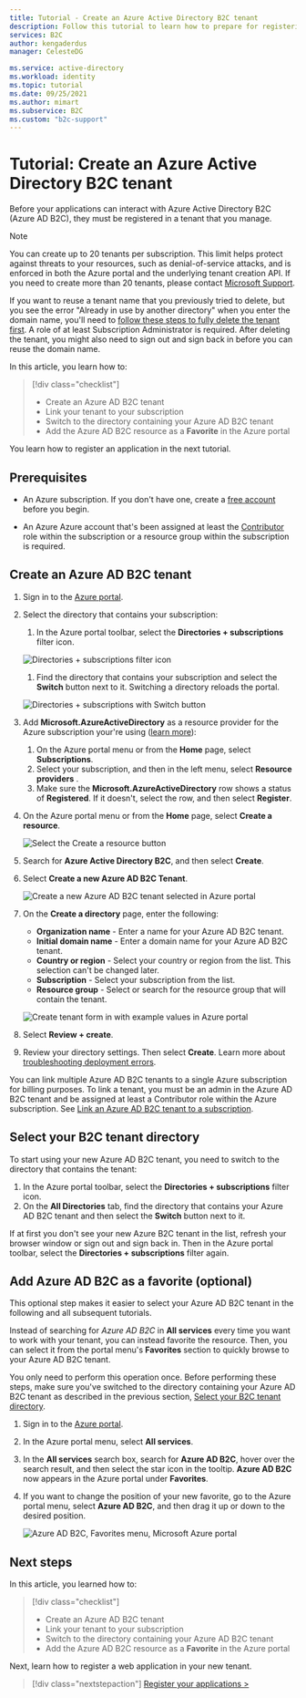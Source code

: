 ```yaml
---
title: Tutorial - Create an Azure Active Directory B2C tenant
description: Follow this tutorial to learn how to prepare for registering your applications by creating an Azure Active Directory B2C tenant using the Azure portal.
services: B2C
author: kengaderdus
manager: CelesteDG

ms.service: active-directory
ms.workload: identity
ms.topic: tutorial
ms.date: 09/25/2021
ms.author: mimart
ms.subservice: B2C
ms.custom: "b2c-support"
---
```


# Tutorial: Create an Azure Active Directory B2C tenant

Before your applications can interact with Azure Active Directory B2C (Azure AD B2C), they must be registered in a tenant that you manage. 

> [!NOTE]
> You can create up to 20 tenants per subscription. This limit helps protect against threats to your resources, such as denial-of-service attacks, and is enforced in both the Azure portal and the underlying tenant creation API. If you need to create more than 20 tenants, please contact [Microsoft Support](support-options.md).
> 
> If you want to reuse a tenant name that you previously tried to delete, but you see the error "Already in use by another directory" when you enter the domain name, you'll need to [follow these steps to fully delete the tenant first](./faq.yml?tabs=app-reg-ga#how-do-i-delete-my-azure-ad-b2c-tenant-). A role of at least Subscription Administrator is required. After deleting the tenant, you might also need to sign out and sign back in before you can reuse the domain name.

In this article, you learn how to:

> [!div class="checklist"]
> * Create an Azure AD B2C tenant
> * Link your tenant to your subscription
> * Switch to the directory containing your Azure AD B2C tenant
> * Add the Azure AD B2C resource as a **Favorite** in the Azure portal

You learn how to register an application in the next tutorial.

## Prerequisites

- An Azure subscription. If you don't have one, create a [free account](https://azure.microsoft.com/free/?WT.mc_id=A261C142F) before you begin.

- An Azure Azure account that's been assigned at least the [Contributor](../role-based-access-control/built-in-roles.md) role within the subscription or a resource group within the subscription is required. 

## Create an Azure AD B2C tenant

1. Sign in to the [Azure portal](https://portal.azure.com/). 

1. Select the directory that contains your subscription:
    1. In the Azure portal toolbar, select the **Directories + subscriptions** filter icon. 
    
    ![Directories + subscriptions filter icon](media/tutorial-create-tenant/directories-subscription-filter-icon.png)

    1. Find the directory that contains your subscription and select the **Switch** button next to it. Switching a directory reloads the portal.

    ![Directories + subscriptions with Switch button](media/tutorial-create-tenant/switch-directory.png)

1. Add **Microsoft.AzureActiveDirectory** as a resource provider for the Azure subscription your're using ([learn more](../azure-resource-manager/management/resource-providers-and-types.md?WT.mc_id=Portal-Microsoft_Azure_Support#register-resource-provider-1)):

    1. On the Azure portal menu or from the **Home** page, select **Subscriptions**.
    2. Select your subscription, and then in the left menu, select **Resource providers** .
    3. Make sure the **Microsoft.AzureActiveDirectory** row shows a status of **Registered**. If it doesn't, select the row, and then select **Register**.

1. On the Azure portal menu or from the **Home** page, select **Create a resource**.

   ![Select the Create a resource button](media/tutorial-create-tenant/create-a-resource.png)

1. Search for **Azure Active Directory B2C**, and then select **Create**.
2. Select **Create a new Azure AD B2C Tenant**.

    ![Create a new Azure AD B2C tenant selected in Azure portal](media/tutorial-create-tenant/portal-02-create-tenant.png)

1. On the **Create a directory** page, enter the following:

   - **Organization name** - Enter a name for your Azure AD B2C tenant.
   - **Initial domain name** - Enter a domain name for your Azure AD B2C tenant.
   - **Country or region** - Select your country or region from the list. This selection can't be changed later.
   - **Subscription** - Select your subscription from the list.
   - **Resource group** - Select or search for the resource group that will contain the tenant.

    ![Create tenant form in with example values in Azure portal](media/tutorial-create-tenant/review-and-create-tenant.png)

1. Select **Review + create**.
1. Review your directory settings. Then select **Create**. Learn more about [troubleshooting deployment errors](../azure-resource-manager/templates/common-deployment-errors.md).

You can link multiple Azure AD B2C tenants to a single Azure subscription for billing purposes. To link a tenant, you must be an admin in the Azure AD B2C tenant and be assigned at least a Contributor role within the Azure subscription. See [Link an Azure AD B2C tenant to a subscription](billing.md#link-an-azure-ad-b2c-tenant-to-a-subscription).

## Select your B2C tenant directory

To start using your new Azure AD B2C tenant, you need to switch to the directory that contains the tenant:
1. In the Azure portal toolbar, select the **Directories + subscriptions** filter icon.
1. On the **All Directories** tab, find the directory that contains your Azure AD B2C tenant and then select the **Switch** button next to it.

If at first you don't see your new Azure B2C tenant in the list, refresh your browser window or sign out and sign back in. Then in the Azure portal toolbar, select the **Directories + subscriptions** filter again.


## Add Azure AD B2C as a favorite (optional)

This optional step makes it easier to select your Azure AD B2C tenant in the following and all subsequent tutorials.

Instead of searching for *Azure AD B2C* in **All services** every time you want to work with your tenant, you can instead favorite the resource. Then, you can select it from the portal menu's **Favorites** section to quickly browse to your Azure AD B2C tenant.

You only need to perform this operation once. Before performing these steps, make sure you've switched to the directory containing your Azure AD B2C tenant as described in the previous section, [Select your B2C tenant directory](#select-your-b2c-tenant-directory).

1. Sign in to the [Azure portal](https://portal.azure.com).
1. In the Azure portal menu, select **All services**.
1. In the **All services** search box, search for **Azure AD B2C**, hover over the search result, and then select the star icon in the tooltip. **Azure AD B2C** now appears in the Azure portal under **Favorites**.
1. If you want to change the position of your new favorite, go to the Azure portal menu, select **Azure AD B2C**, and then drag it up or down to the desired position.

    ![Azure AD B2C, Favorites menu, Microsoft Azure portal](media/tutorial-create-tenant/portal-08-b2c-favorite.png)

## Next steps

In this article, you learned how to:

> [!div class="checklist"]
> * Create an Azure AD B2C tenant
> * Link your tenant to your subscription
> * Switch to the directory containing your Azure AD B2C tenant
> * Add the Azure AD B2C resource as a **Favorite** in the Azure portal

Next, learn how to register a web application in your new tenant.

> [!div class="nextstepaction"]
> [Register your applications >](tutorial-register-applications.md)
